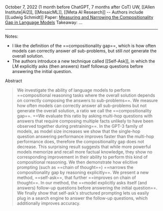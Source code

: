 October 7, 2022 (1 month before ChatGPT, 7 months after CoT)
UW, [[Allen Institute|AI2]], [[MosaicML]], [[Meta AI Research]] -- Authors include [[Ludwig Schmidt]]
Paper: [Measuring and Narrowing the Compositionality Gap in Language Models](https://arxiv.org/abs/2210.03350)
Takeaway: ... 

---

Notes: 
- I like the definition of the ==compositionality gap==, which is how often models can correctly answer *all* sub-problems, but still *not* generate the overall solution.
- The authors introduce a new technique called [[Self-Ask]], in which the LM explicitly asks (then answers) itself followup questions before answering the initial question.

Abstract
> We investigate the ability of language models to perform ==compositional reasoning tasks where the overall solution depends on correctly composing the answers to sub-problems==. We measure how often models can correctly answer all sub-problems but not generate the overall solution, a ratio we call the ==compositionality gap==. ==We evaluate this ratio by asking multi-hop questions with answers that require composing multiple facts unlikely to have been observed together during pretraining==. In the GPT-3 family of models, as model size increases we show that the single-hop question answering performance improves faster than the multi-hop performance does, therefore the compositionality gap does not decrease. This surprising result suggests that while more powerful models memorize and recall more factual knowledge, they show no corresponding improvement in their ability to perform this kind of compositional reasoning.
> We then demonstrate how elicitive prompting (such as ==chain of thought==) ==narrows the compositionality gap by reasoning explicitly==. We present a new method, ==self-ask==, that further ==improves on chain of thought==. In our method, the ==model explicitly asks itself (and answers) follow-up questions before answering the initial question==. We finally show that self-ask's structured prompting lets us easily plug in a search engine to answer the follow-up questions, which additionally improves accuracy.